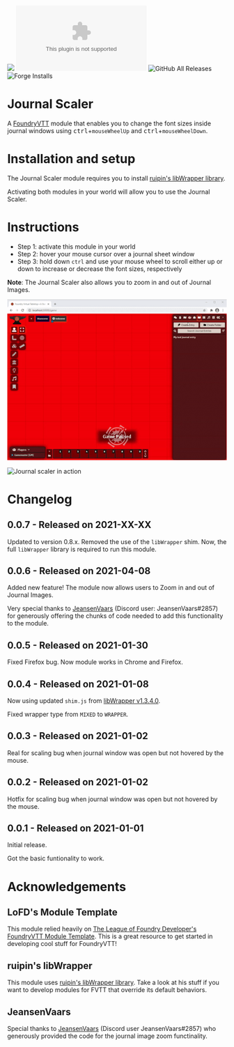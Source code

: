 ![](https://img.shields.io/badge/Foundry-v0.8.8-informational)
![Latest Release Download Count](https://img.shields.io/github/downloads/jegasus/journal-scaler/latest/module.zip?label=Downloads+latest+release) 
![GitHub All Releases](https://img.shields.io/github/downloads/jegasus/journal-scaler/total?label=Downloads+total)  
![Forge Installs](https://img.shields.io/badge/dynamic/json?label=Forge%20Installs&query=package.installs&suffix=%25&url=https%3A%2F%2Fforge-vtt.com%2Fapi%2Fbazaar%2Fpackage%2Fjournal-scaler&colorB=4aa94a)


# Journal Scaler
A [FoundryVTT](https://foundryvtt.com/) module that enables you to change the font sizes inside journal windows using <kbd>ctrl</kbd>+`mouseWheelUp` and <kbd>ctrl</kbd>+`mouseWheelDown`.

# Installation and setup
The Journal Scaler module requires you to install [ruipin's libWrapper library](https://github.com/ruipin/fvtt-lib-wrapper). 

Activating both modules in your world will allow you to use the Journal Scaler.

# Instructions
- Step 1: activate this module in your world 
- Step 2: hover your mouse cursor over a journal sheet window
- Step 3: hold down `ctrl` and use your mouse wheel to scroll either up or down to increase or decrease the font sizes, respectively

**Note**: The Journal Scaler also allows you to zoom in and out of Journal Images.

![Journal scaler in action](img/module_in_action.gif)

![Journal scaler in action](img/module_in_action_2.gif)

# Changelog

## 0.0.7 - Released on 2021-XX-XX
Updated to version 0.8.x. Removed the use of the `libWrapper` shim. Now, the full `libWrapper` library is required to run this module.

## 0.0.6 - Released on 2021-04-08
Added new feature! The module now allows users to Zoom in and out of Journal Images.

Very special thanks to [JeansenVaars](https://github.com/saif-ellafi) (Discord user: JeansenVaars#2857) for generously offering the chunks of code needed to add this functionality to the module.

## 0.0.5 - Released on 2021-01-30
Fixed Firefox bug. Now module works in Chrome and Firefox.

## 0.0.4 - Released on 2021-01-08
Now using updated `shim.js` from [libWrapper v1.3.4.0](https://github.com/ruipin/fvtt-lib-wrapper/releases/tag/v1.3.4.0).

Fixed wrapper type from `MIXED` to `WRAPPER`.

## 0.0.3 - Released on 2021-01-02
Real for scaling bug when journal window was open but not hovered by the mouse.

## 0.0.2 - Released on 2021-01-02
Hotfix for scaling bug when journal window was open but not hovered by the mouse.

## 0.0.1 - Released on 2021-01-01
Initial release. 

Got the basic funtionality to work.

# Acknowledgements

## LoFD's Module Template
This module relied heavily on [The League of Foundry Developer's FoundryVTT Module Template](https://github.com/League-of-Foundry-Developers/FoundryVTT-Module-Template). This is a great resource to get started in developing cool stuff for FoundryVTT!

## ruipin's libWrapper
This module uses [ruipin's libWrapper library](https://github.com/ruipin/fvtt-lib-wrapper). Take a look at his stuff if you want to develop modules for FVTT that override its default behaviors.

## JeansenVaars
Special thanks to [JeansenVaars](https://github.com/saif-ellafi) (Discord user JeansenVaars#2857) who generously provided the code for the journal image zoom functinality. 

